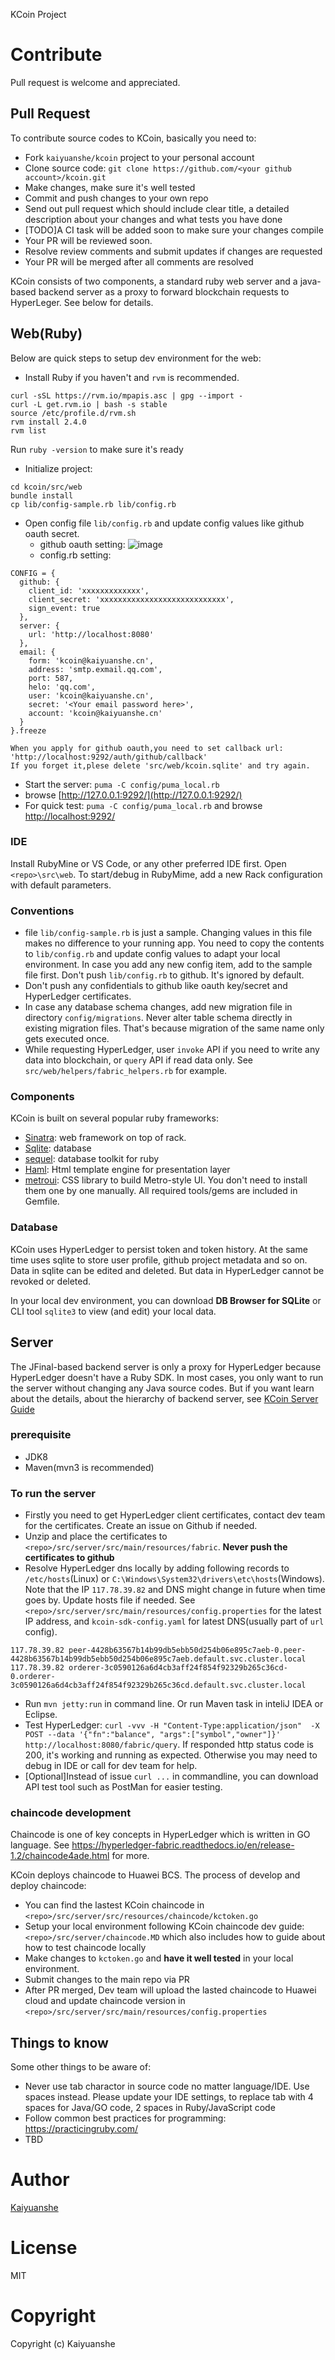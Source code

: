 KCoin Project

# Contribute
Pull request is welcome and appreciated.

## Pull Request
To contribute source codes to KCoin, basically you need to:

- Fork `kaiyuanshe/kcoin` project to your personal account
- Clone source code: `git clone https://github.com/<your github account>/kcoin.git`
- Make changes, make sure it's well tested
- Commit and push changes to your own repo
- Send out pull request which should include clear title, a detailed description about your changes and what tests you have done
- [TODO]A CI task will be added soon to make sure your changes compile
- Your PR will be reviewed soon. 
- Resolve review comments and submit updates if changes are requested
- Your PR will be merged after all comments are resolved

KCoin consists of two components, a standard ruby web server and a java-based backend server as a proxy to forward blockchain requests to HyperLeger. See below for details.

## Web(Ruby)

Below are quick steps to setup dev environment for the web:

- Install Ruby if you haven't and `rvm` is recommended.

```
curl -sSL https://rvm.io/mpapis.asc | gpg --import -
curl -L get.rvm.io | bash -s stable
source /etc/profile.d/rvm.sh
rvm install 2.4.0
rvm list
```
Run `ruby -version` to make sure it's ready

- Initialize project:
```
cd kcoin/src/web
bundle install
cp lib/config-sample.rb lib/config.rb
```
- Open config file `lib/config.rb` and update config values like github oauth secret.
   - github oauth setting: 
	![image](https://github.com/yiranblade/kcoin/blob/master/img/github_oauth.png)
   - config.rb setting:
```
CONFIG = {
  github: {
    client_id: 'xxxxxxxxxxxxx',
    client_secret: 'xxxxxxxxxxxxxxxxxxxxxxxxxxxx',
    sign_event: true
  },
  server: {
    url: 'http://localhost:8080'
  },
  email: {
    form: 'kcoin@kaiyuanshe.cn',
    address: 'smtp.exmail.qq.com',
    port: 587,
    helo: 'qq.com',
    user: 'kcoin@kaiyuanshe.cn',
    secret: '<Your email password here>',
    account: 'kcoin@kaiyuanshe.cn'
  }
}.freeze
```
```
When you apply for github oauth,you need to set callback url:
'http://localhost:9292/auth/github/callback'
If you forget it,plese delete 'src/web/kcoin.sqlite' and try again.
```
- Start the server: `puma -C config/puma_local.rb`
- browse [http://127.0.0.1:9292/](http://127.0.0.1:9292/)
- For quick test: `puma -C config/puma_local.rb` and browse [http://localhost:9292/](http://localhost:9292/)

### IDE

Install RubyMine or VS Code, or any other preferred IDE first. Open `<repo>\src\web`.
To start/debug in RubyMime, add a new Rack configuration with default parameters.

### Conventions

- file `lib/config-sample.rb` is just a sample. Changing values in this file makes no difference to your running app. You need to copy the contents to `lib/config.rb` and update config values to adapt your local environment. In case you add any new config item, add to the sample file first. Don't push `lib/config.rb` to github. It's ignored by default.
- Don't push any confidentials to github like oauth key/secret and HyperLedger certificates.
- In case any database schema changes, add new migration file in directory `config/migrations`. Never alter table schema directly in existing migration files. That's because migration of the same name only gets executed once. 
- While requesting HyperLedger, user `invoke` API if you need to write any data into blockchain,  or `query` API if read data only. See `src/web/helpers/fabric_helpers.rb` for example. 

### Components
KCoin is built on several popular ruby frameworks:
- [Sinatra](http://sinatrarb.com/documentation.html): web framework on top of rack.
- [Sqlite](https://www.sqlite.org/docs.html): database
- [sequel](https://sequel.jeremyevans.net/documentation.html): database toolkit for ruby
- [Haml](http://haml.info/docs/yardoc/): Html template engine for presentation layer
- [metroui](https://metroui.org.ua/intro.html): CSS library to build Metro-style UI.
You don't need to install them one by one manually. All required tools/gems are included in Gemfile.

### Database

KCoin uses HyperLedger to persist token and token history. At the same time uses sqlite to store user profile, github project metadata and so on. Data in sqlite can be edited and deleted. But data in HyperLedger cannot be revoked or deleted.

In your local dev environment, you can download **DB Browser for SQLite** or CLI tool `sqlite3` to view (and edit) your local data. 

## Server

The JFinal-based backend server is only a proxy for HyperLedger because HyperLedger doesn't have a Ruby SDK. In most cases, you only want to run the server without changing any Java source codes. But if you want learn about the details, about the hierarchy of backend server, see [KCoin Server Guide](https://github.com/kaiyuanshe/kcoin/tree/master/src/server)

### prerequisite
- JDK8
- Maven(mvn3 is recommended)

### To run the server

- Firstly you need to get HyperLedger client certificates, contact dev team for the certificates. Create an issue on Github if needed. 
- Unzip and place the certificates to `<repo>/src/server/src/main/resources/fabric`. **Never push the certificates to github**
- Resolve HyperLedger dns locally by adding following records to `/etc/hosts`(Linux) or `C:\Windows\System32\drivers\etc\hosts`(Windows). Note that the IP `117.78.39.82` and DNS might change in future when time goes by. Update hosts file if needed. See `<repo>/src/server/src/main/resources/config.properties` for the latest IP address, and `kcoin-sdk-config.yaml` for latest DNS(usually part of `url` config).

```
117.78.39.82 peer-4428b63567b14b99db5ebb50d254b06e895c7aeb-0.peer-4428b63567b14b99db5ebb50d254b06e895c7aeb.default.svc.cluster.local
117.78.39.82 orderer-3c0590126a6d4cb3aff24f854f92329b265c36cd-0.orderer-3c0590126a6d4cb3aff24f854f92329b265c36cd.default.svc.cluster.local
```
- Run `mvn jetty:run` in command line. Or run Maven task in inteliJ IDEA or Eclipse.
- Test HyperLedger: `curl -vvv -H "Content-Type:application/json"  -X POST --data '{"fn":"balance", "args":["symbol","owner"]}' http://localhost:8080/fabric/query`. If responded http status code is 200, it's working and running as expected. Otherwise you may need to debug in IDE or call for dev team for help.
- [Optional]Instead of issue `curl ...` in commandline, you can download API test tool such as PostMan for easier testing.

### chaincode development

Chaincode is one of key concepts in HyperLedger which is written in GO language. See https://hyperledger-fabric.readthedocs.io/en/release-1.2/chaincode4ade.html for more.

KCoin deploys chaincode to Huawei BCS. The process of develop and deploy chaincode:
- You can find the lastest KCoin chaincode in `<repo>/src/server/src/resources/chaincode/kctoken.go`
- Setup your local environment following KCoin chaincode dev guide: `<repo>/src/server/chaincode.MD` which also includes how to guide about how to test chaincode locally
- Make changes to `kctoken.go` and **have it well tested** in your local environment.
- Submit changes to the main repo via PR
- After PR merged, Dev team will upload the lasted chaincode to Huawei cloud and update chaincode version in `<repo>/src/server/src/main/resources/config.properties`

## Things to know

Some other things to be aware of:
- Never use tab charactor in source code no matter language/IDE. Use spaces instead. Please update your IDE settings, to replace tab with 4 spaces for Java/GO code, 2 spaces in Ruby/JavaScript code
- Follow common best practices for programming: https://practicingruby.com/
- TBD

# Author
[Kaiyuanshe](http://www.kaiyuanshe.cn)

# License
MIT

# Copyright
Copyright (c) Kaiyuanshe
